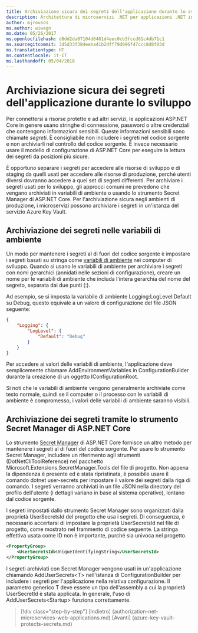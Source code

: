 ```yaml
---
title: Archiviazione sicura dei segreti dell'applicazione durante lo sviluppo
description: Architettura di microservizi .NET per applicazioni .NET in contenitori | Archiviazione sicura dei segreti dell'applicazione durante lo sviluppo
author: mjrousos
ms.author: wiwagn
ms.date: 05/26/2017
ms.openlocfilehash: d8dd2da07104d6461d4eec0cb3fccd61c4db71c1
ms.sourcegitcommit: 3d5d33f384eeba41b2dff79d096f47ccc8d8f03d
ms.translationtype: HT
ms.contentlocale: it-IT
ms.lasthandoff: 05/04/2018
---
```

# <a name="storing-application-secrets-safely-during-development"></a>Archiviazione sicura dei segreti dell'applicazione durante lo sviluppo

Per connettersi a risorse protette e ad altri servizi, le applicazioni ASP.NET Core in genere usano stringhe di connessione, password o altre credenziali che contengono informazioni sensibili. Queste informazioni sensibili sono chiamate *segreti*. È consigliabile non includere i segreti nel codice sorgente e non archiviarli nel controllo del codice sorgente. È invece necessario usare il modello di configurazione di ASP.NET Core per eseguire la lettura dei segreti da posizioni più sicure.

È opportuno separare i segreti per accedere alle risorse di sviluppo e di staging da quelli usati per accedere alle risorse di produzione, perché utenti diversi dovranno accedere a quei set di segreti differenti. Per archiviare i segreti usati per lo sviluppo, gli approcci comuni ne prevedono che vengano archiviati in variabili di ambiente o usando lo strumento Secret Manager di ASP.NET Core. Per l'archiviazione sicura negli ambienti di produzione, i microservizi possono archiviare i segreti in un'istanza del servizio Azure Key Vault.

## <a name="storing-secrets-in-environment-variables"></a>Archiviazione dei segreti nelle variabili di ambiente

Un modo per mantenere i segreti al di fuori del codice sorgente è impostare i segreti basati su stringa come [variabili di ambiente](https://docs.microsoft.com/aspnet/core/security/app-secrets#environment-variables) nei computer di sviluppo. Quando si usano le variabili di ambiente per archiviare i segreti con nomi gerarchici (annidati nelle sezioni di configurazione), creare un nome per le variabili di ambiente che includa l'intera gerarchia del nome del segreto, separata dai due punti (:).

Ad esempio, se si imposta la variabile di ambiente Logging:LogLevel:Default su Debug, questo equivale a un valore di configurazione del file JSON seguente:

```json
{
    "Logging": {
        "LogLevel": {
            "Default": "Debug"
        }
    }
}
```

Per accedere ai valori delle variabili di ambiente, l'applicazione deve semplicemente chiamare AddEnvironmentVariables in ConfigurationBuilder durante la creazione di un oggetto IConfigurationRoot.

Si noti che le variabili di ambiente vengono generalmente archiviate come testo normale, quindi se il computer o il processo con le variabili di ambiente è compromesso, i valori delle variabili di ambiente saranno visibili.

## <a name="storing-secrets-using-the-aspnet-core-secret-manager"></a>Archiviazione dei segreti tramite lo strumento Secret Manager di ASP.NET Core

Lo strumento [Secret Manager](https://docs.microsoft.com/aspnet/core/security/app-secrets#secret-manager) di ASP.NET Core fornisce un altro metodo per mantenere i segreti al di fuori del codice sorgente. Per usare lo strumento Secret Manager, includere un riferimento agli strumenti (DotNetCliToolReference) nel pacchetto Microsoft.Extensions.SecretManager.Tools del file di progetto. Non appena la dipendenza è presente ed è stata ripristinata, è possibile usare il comando dotnet user-secrets per impostare il valore dei segreti dalla riga di comando. I segreti verranno archiviati in un file JSON nella directory del profilo dell'utente (i dettagli variano in base al sistema operativo), lontano dal codice sorgente.

I segreti impostati dallo strumento Secret Manager sono organizzati dalla proprietà UserSecretsId del progetto che usa i segreti. Di conseguenza, è necessario accertarsi di impostare la proprietà UserSecretsId nel file di progetto, come mostrato nel frammento di codice seguente. La stringa effettiva usata come ID non è importante, purché sia univoca nel progetto.

```xml
<PropertyGroup>
    <UserSecretsId>UniqueIdentifyingString</UserSecretsId>
</PropertyGroup>
```

I segreti archiviati con Secret Manager vengono usati in un'applicazione chiamando AddUserSecrets&lt;T&gt; nell'istanza di ConfigurationBuilder per includere i segreti per l'applicazione nella relativa configurazione. Il parametro generico T deve essere un tipo dell'assembly a cui la proprietà UserSecretId è stata applicata. In generale, l'uso di AddUserSecrets&lt;Startup&gt; funziona correttamente.


>[!div class="step-by-step"]
[Indietro] (authorization-net-microservices-web-applications.md) [Avanti] (azure-key-vault-protects-secrets.md)
